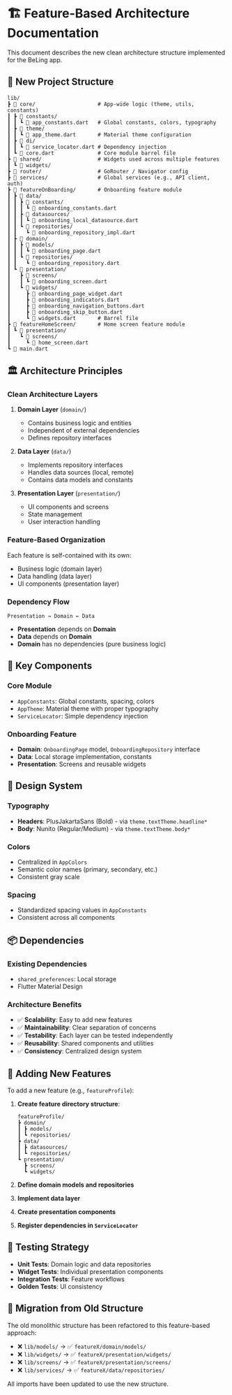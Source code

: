 # 🏗️ Feature-Based Architecture Documentation

This document describes the new clean architecture structure implemented for the BeLing app.

## 📁 New Project Structure

```
lib/
┣ 📂 core/                    # App-wide logic (theme, utils, constants)
┃ ┣ 📂 constants/
┃ ┃ ┗ 📄 app_constants.dart   # Global constants, colors, typography
┃ ┣ 📂 theme/
┃ ┃ ┗ 📄 app_theme.dart       # Material theme configuration
┃ ┣ 📂 di/
┃ ┃ ┗ 📄 service_locator.dart # Dependency injection
┃ ┗ 📄 core.dart              # Core module barrel file
┣ 📂 shared/                  # Widgets used across multiple features
┃ ┗ 📂 widgets/
┣ 📂 router/                  # GoRouter / Navigator config
┣ 📂 services/                # Global services (e.g., API client, auth)
┣ 📂 featureOnBoarding/       # Onboarding feature module
┃ ┣ 📂 data/
┃ ┃ ┣ 📂 constants/
┃ ┃ ┃ ┗ 📄 onboarding_constants.dart
┃ ┃ ┣ 📂 datasources/
┃ ┃ ┃ ┗ 📄 onboarding_local_datasource.dart
┃ ┃ ┗ 📂 repositories/
┃ ┃   ┗ 📄 onboarding_repository_impl.dart
┃ ┣ 📂 domain/
┃ ┃ ┣ 📂 models/
┃ ┃ ┃ ┗ 📄 onboarding_page.dart
┃ ┃ ┗ 📂 repositories/
┃ ┃   ┗ 📄 onboarding_repository.dart
┃ ┗ 📂 presentation/
┃   ┣ 📂 screens/
┃   ┃ ┗ 📄 onboarding_screen.dart
┃   ┗ 📂 widgets/
┃     ┣ 📄 onboarding_page_widget.dart
┃     ┣ 📄 onboarding_indicators.dart
┃     ┣ 📄 onboarding_navigation_buttons.dart
┃     ┣ 📄 onboarding_skip_button.dart
┃     ┗ 📄 widgets.dart       # Barrel file
┣ 📂 featureHomeScreen/       # Home screen feature module
┃ ┗ 📂 presentation/
┃   ┗ 📂 screens/
┃     ┗ 📄 home_screen.dart
┗ 📄 main.dart
```

## 🏛️ Architecture Principles

### **Clean Architecture Layers**

1. **Domain Layer** (`domain/`)
   - Contains business logic and entities
   - Independent of external dependencies
   - Defines repository interfaces

2. **Data Layer** (`data/`)
   - Implements repository interfaces
   - Handles data sources (local, remote)
   - Contains data models and constants

3. **Presentation Layer** (`presentation/`)
   - UI components and screens
   - State management
   - User interaction handling

### **Feature-Based Organization**

Each feature is self-contained with its own:
- Business logic (domain layer)
- Data handling (data layer)  
- UI components (presentation layer)

### **Dependency Flow**

```
Presentation → Domain ← Data
```

- **Presentation** depends on **Domain**
- **Data** depends on **Domain**  
- **Domain** has no dependencies (pure business logic)

## 🔧 Key Components

### **Core Module**
- `AppConstants`: Global constants, spacing, colors
- `AppTheme`: Material theme with proper typography
- `ServiceLocator`: Simple dependency injection

### **Onboarding Feature**
- **Domain**: `OnboardingPage` model, `OnboardingRepository` interface
- **Data**: Local storage implementation, constants
- **Presentation**: Screens and reusable widgets

## 🎨 Design System

### **Typography**
- **Headers**: PlusJakartaSans (Bold) - via `theme.textTheme.headline*`
- **Body**: Nunito (Regular/Medium) - via `theme.textTheme.body*`

### **Colors** 
- Centralized in `AppColors`
- Semantic color names (primary, secondary, etc.)
- Consistent gray scale

### **Spacing**
- Standardized spacing values in `AppConstants`
- Consistent across all components

## 📦 Dependencies

### **Existing Dependencies**
- `shared_preferences`: Local storage
- Flutter Material Design

### **Architecture Benefits**
- ✅ **Scalability**: Easy to add new features
- ✅ **Maintainability**: Clear separation of concerns  
- ✅ **Testability**: Each layer can be tested independently
- ✅ **Reusability**: Shared components and utilities
- ✅ **Consistency**: Centralized design system

## 🚀 Adding New Features

To add a new feature (e.g., `featureProfile`):

1. **Create feature directory structure**:
   ```
   featureProfile/
   ┣ domain/
   ┃ ┣ models/
   ┃ ┗ repositories/
   ┣ data/
   ┃ ┣ datasources/
   ┃ ┗ repositories/
   ┗ presentation/
     ┣ screens/
     ┗ widgets/
   ```

2. **Define domain models and repositories**
3. **Implement data layer**
4. **Create presentation components**
5. **Register dependencies in `ServiceLocator`**

## 🧪 Testing Strategy

- **Unit Tests**: Domain logic and data repositories
- **Widget Tests**: Individual presentation components  
- **Integration Tests**: Feature workflows
- **Golden Tests**: UI consistency

## 🔄 Migration from Old Structure

The old monolithic structure has been refactored to this feature-based approach:

- ❌ `lib/models/` → ✅ `featureX/domain/models/`
- ❌ `lib/widgets/` → ✅ `featureX/presentation/widgets/`
- ❌ `lib/screens/` → ✅ `featureX/presentation/screens/`
- ❌ `lib/services/` → ✅ `featureX/data/repositories/`

All imports have been updated to use the new structure.

